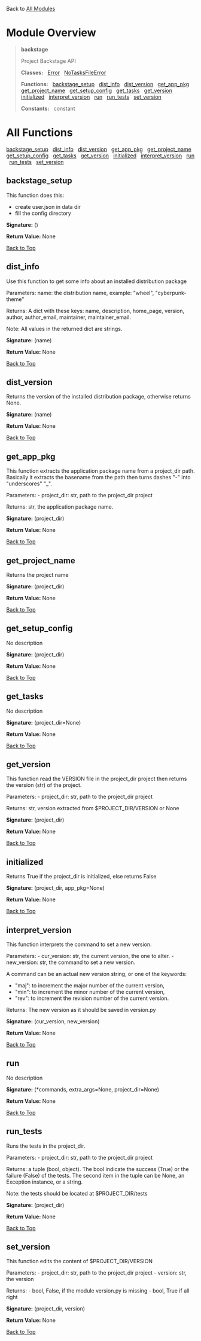 Back to [All Modules](https://github.com/pyrustic/backstage/blob/master/docs/modules/README.md#readme)

# Module Overview

> **backstage**
> 
> Project Backstage API
>
> **Classes:** &nbsp; [Error](https://github.com/pyrustic/backstage/blob/master/docs/modules/content/backstage/content/classes/Error.md#class-error) &nbsp; [NoTasksFileError](https://github.com/pyrustic/backstage/blob/master/docs/modules/content/backstage/content/classes/NoTasksFileError.md#class-notasksfileerror)
>
> **Functions:** &nbsp; [backstage\_setup](#backstage_setup) &nbsp; [dist\_info](#dist_info) &nbsp; [dist\_version](#dist_version) &nbsp; [get\_app\_pkg](#get_app_pkg) &nbsp; [get\_project\_name](#get_project_name) &nbsp; [get\_setup\_config](#get_setup_config) &nbsp; [get\_tasks](#get_tasks) &nbsp; [get\_version](#get_version) &nbsp; [initialized](#initialized) &nbsp; [interpret\_version](#interpret_version) &nbsp; [run](#run) &nbsp; [run\_tests](#run_tests) &nbsp; [set\_version](#set_version)
>
> **Constants:** &nbsp; constant

# All Functions
[backstage\_setup](#backstage_setup) &nbsp; [dist\_info](#dist_info) &nbsp; [dist\_version](#dist_version) &nbsp; [get\_app\_pkg](#get_app_pkg) &nbsp; [get\_project\_name](#get_project_name) &nbsp; [get\_setup\_config](#get_setup_config) &nbsp; [get\_tasks](#get_tasks) &nbsp; [get\_version](#get_version) &nbsp; [initialized](#initialized) &nbsp; [interpret\_version](#interpret_version) &nbsp; [run](#run) &nbsp; [run\_tests](#run_tests) &nbsp; [set\_version](#set_version)

## backstage\_setup
This function does this:
- create user.json in data dir
- fill the config directory



**Signature:** ()



**Return Value:** None

[Back to Top](#module-overview)


## dist\_info
Use this function to get some info about an installed
distribution package

Parameters:
    name: the distribution name, example: "wheel", "cyberpunk-theme"

Returns: A dict with these keys:
    name, description, home_page, version,
    author, author_email, maintainer, maintainer_email.

Note: All values in the returned dict are strings.



**Signature:** (name)



**Return Value:** None

[Back to Top](#module-overview)


## dist\_version
Returns the version of the installed distribution package,
otherwise returns None.



**Signature:** (name)



**Return Value:** None

[Back to Top](#module-overview)


## get\_app\_pkg
This function extracts the application package name from a project_dir path.
Basically it extracts the basename from the path then turns dashes "-" into
"underscores" "_".

Parameters:
    - project_dir: str, path to the project_dir project

Returns: str, the application package name.



**Signature:** (project\_dir)



**Return Value:** None

[Back to Top](#module-overview)


## get\_project\_name
Returns the project name



**Signature:** (project\_dir)



**Return Value:** None

[Back to Top](#module-overview)


## get\_setup\_config
No description



**Signature:** (project\_dir)



**Return Value:** None

[Back to Top](#module-overview)


## get\_tasks
No description



**Signature:** (project\_dir=None)



**Return Value:** None

[Back to Top](#module-overview)


## get\_version
This function read the VERSION file in the project_dir project
then returns the version (str) of the project.

Parameters:
     - project_dir: str, path to the project_dir project

Returns: str, version extracted from $PROJECT_DIR/VERSION or None



**Signature:** (project\_dir)



**Return Value:** None

[Back to Top](#module-overview)


## initialized
Returns True if the project_dir is initialized, else returns False



**Signature:** (project\_dir, app\_pkg=None)



**Return Value:** None

[Back to Top](#module-overview)


## interpret\_version
This function interprets the command to set a new version.

Parameters:
    - cur_version: str, the current version, the one to alter.
    - new_version: str, the command to set a new version.

A command can be an actual new version string, or one of the keywords:
 - "maj": to increment the major number of the current version,
 - "min": to increment the minor number of the current version,
 - "rev": to increment the revision number of the current version.

Returns: The new version as it should be saved in version.py



**Signature:** (cur\_version, new\_version)



**Return Value:** None

[Back to Top](#module-overview)


## run
No description



**Signature:** (\*commands, extra\_args=None, project\_dir=None)



**Return Value:** None

[Back to Top](#module-overview)


## run\_tests
Runs the tests in the project_dir.

Parameters:
    - project_dir: str, path to the project_dir project

Returns: a tuple (bool, object). The bool indicate the success
(True) or the failure (False) of the tests.
The second item in the tuple can be None, an Exception instance, or a string.

Note: the tests should be located at $PROJECT_DIR/tests



**Signature:** (project\_dir)



**Return Value:** None

[Back to Top](#module-overview)


## set\_version
This function edits the content of $PROJECT_DIR/VERSION

Parameters:
     - project_dir: str, path to the project_dir project
     - version: str, the version

Returns:
    - bool, False, if the module version.py is missing
    - bool, True if all right



**Signature:** (project\_dir, version)



**Return Value:** None

[Back to Top](#module-overview)



